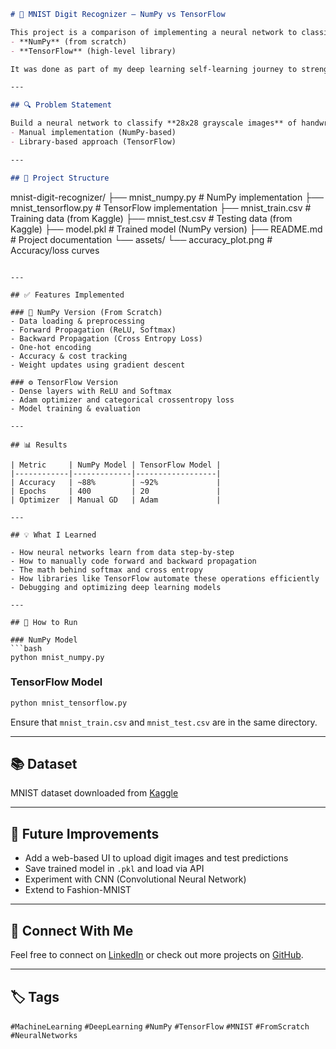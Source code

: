 ```markdown
# 🧠 MNIST Digit Recognizer – NumPy vs TensorFlow

This project is a comparison of implementing a neural network to classify handwritten digits (MNIST dataset) using:
- **NumPy** (from scratch)
- **TensorFlow** (high-level library)

It was done as part of my deep learning self-learning journey to strengthen my understanding of both **theory and implementation**.

---

## 🔍 Problem Statement

Build a neural network to classify **28x28 grayscale images** of handwritten digits (0–9) from the **MNIST dataset**, and compare:
- Manual implementation (NumPy-based)
- Library-based approach (TensorFlow)

---

## 📁 Project Structure

```

mnist-digit-recognizer/
├── mnist\_numpy.py            # NumPy implementation
├── mnist\_tensorflow\.py       # TensorFlow implementation
├── mnist\_train.csv           # Training data (from Kaggle)
├── mnist\_test.csv            # Testing data (from Kaggle)
├── model.pkl                 # Trained model (NumPy version)
├── README.md                 # Project documentation
└── assets/
└── accuracy\_plot.png     # Accuracy/loss curves 

````

---

## ✅ Features Implemented

### 🔧 NumPy Version (From Scratch)
- Data loading & preprocessing
- Forward Propagation (ReLU, Softmax)
- Backward Propagation (Cross Entropy Loss)
- One-hot encoding
- Accuracy & cost tracking
- Weight updates using gradient descent

### ⚙️ TensorFlow Version
- Dense layers with ReLU and Softmax
- Adam optimizer and categorical crossentropy loss
- Model training & evaluation

---

## 📊 Results

| Metric     | NumPy Model | TensorFlow Model |
|------------|-------------|------------------|
| Accuracy   | ~88%        | ~92%             |
| Epochs     | 400         | 20               |
| Optimizer  | Manual GD   | Adam             |

---

## 💡 What I Learned

- How neural networks learn from data step-by-step
- How to manually code forward and backward propagation
- The math behind softmax and cross entropy
- How libraries like TensorFlow automate these operations efficiently
- Debugging and optimizing deep learning models

---

## 🚀 How to Run

### NumPy Model
```bash
python mnist_numpy.py
````

### TensorFlow Model

```bash
python mnist_tensorflow.py
```

Ensure that `mnist_train.csv` and `mnist_test.csv` are in the same directory.

---

## 📚 Dataset

MNIST dataset downloaded from [Kaggle](https://www.kaggle.com/datasets/oddrationale/mnist-in-csv)

---

## 📌 Future Improvements

* Add a web-based UI to upload digit images and test predictions
* Save trained model in `.pkl` and load via API
* Experiment with CNN (Convolutional Neural Network)
* Extend to Fashion-MNIST

---

## 🔗 Connect With Me

Feel free to connect on [LinkedIn](https://www.linkedin.com/in/nithish-kannan-m/) or check out more projects on [GitHub](https://github.com/NithishKannanM).

---

## 🏷️ Tags

`#MachineLearning` `#DeepLearning` `#NumPy` `#TensorFlow` `#MNIST` `#FromScratch` `#NeuralNetworks`

```
